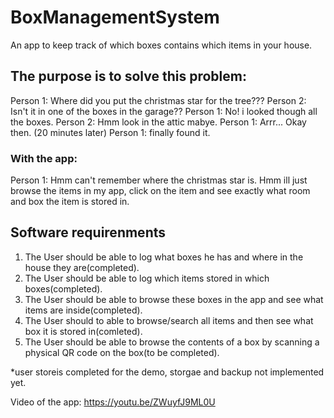 # BoxManagementSystem
An app to keep track of which boxes contains which items in your house.

## The purpose is to solve this problem: 
Person 1: Where did you put the christmas star for the tree???
Person 2: Isn't it in one of the boxes in the garage??
Person 1: No! i looked though all the boxes.
Person 2: Hmm look in the attic mabye.
Person 1: Arrr... Okay then.
(20 minutes later)
Person 1: finally found it. 

### With the app:
Person 1: Hmm can't remember where the christmas star is. Hmm ill just browse the items in my app, click on the item and see exactly what room and box the item is stored in.

## Software requirenments
1. The User should be able to log what boxes he has and where in the house they are(completed).
2. The User should be able to log which items stored in which boxes(completed).
3. The User should be able to browse these boxes in the app and see what items are inside(completed).
4. The User should to able to browse/search all items and then see what box it is stored in(comleted).
5. The User should be able to browse the contents of a box by scanning a physical QR code on the box(to be completed).

*user storeis completed for the demo, storgae and backup not implemented yet.

Video of the app: https://youtu.be/ZWuyfJ9ML0U

